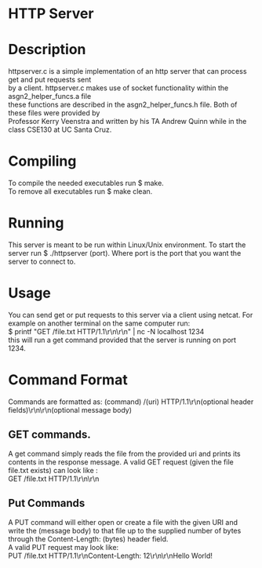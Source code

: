 # HTTP Server


# Description
httpserver.c is a simple implementation of an http server that can process get and put requests sent \
by a client. httpserver.c makes use of socket functionality within the asgn2_helper_funcs.a file \
these functions are described in the asgn2_helper_funcs.h file. Both of these files were provided by \
Professor Kerry Veenstra and written by his TA Andrew Quinn while in the class CSE130 at UC Santa Cruz.


# Compiling
To compile the needed executables run $ make. \
To remove all executables run $ make clean.

# Running
This server is meant to be run within Linux/Unix environment. To start the server run $ ./httpserver \(port). Where port is the port that you want the server to connect to.

# Usage
You can send get or put requests to this server via a client using netcat. For example on another terminal on the same computer run:\
$ printf "GET /file.txt HTTP/1.1\r\n\r\n" | nc -N localhost 1234 \
this will run a get command provided that the server is running on port 1234.

# Command Format
Commands are formatted as: (command) /(uri) HTTP/1.1\r\n(optional header fields)\r\n\r\n(optional message body)

## GET commands.
A get command simply reads the file from the provided uri and prints its contents in the response message. A valid GET request (given the file file.txt exists) can look like : \
GET /file.txt HTTP/1.1\r\n\r\n

## Put Commands
A PUT command will either open or create a file with the given URI and write the (message body) to that file up to the supplied number of bytes through the Content-Length: (bytes) header field. \
A valid PUT request may look like: \
PUT /file.txt HTTP/1.1\r\nContent-Length: 12\r\n\r\nHello World!